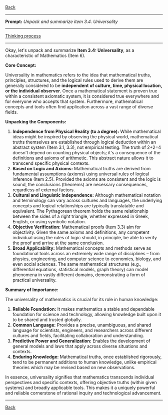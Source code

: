 [Back](../README.md)

---

**Prompt:** *Unpack and summarize item 3.4. Universality*

---

[Thinking process](thoughts.md)

---

Okay, let's unpack and summarize **Item 3.4: Universality**, as a characteristic of Mathematics (Item 6).

**Core Concept:**

Universality in mathematics refers to the idea that mathematical truths, principles, structures, and the logical rules used to derive them are generally considered to be **independent of culture, time, physical location, or the individual observer.** Once a mathematical statement is proven true within a consistent axiomatic system, it is considered true everywhere and for everyone who accepts that system. Furthermore, mathematical concepts and tools often find application across a vast range of diverse fields.

**Unpacking the Components:**

1.  **Independence from Physical Reality (to a degree):** While mathematical ideas might be inspired by observing the physical world, mathematical truths themselves are established through logical deduction within an abstract system (Item 3.1, 3.3), not empirical testing. The truth of 2+2=4 doesn't depend on counting physical objects; it's a consequence of the definitions and axioms of arithmetic. This abstract nature allows it to transcend specific physical contexts.
2.  **Based on Logic and Axioms:** Mathematical truths are derived from fundamental assumptions (axioms) using universal rules of logical inference (Item 2.5). Provided the axioms are consistent and the logic is sound, the conclusions (theorems) are necessary consequences, regardless of external factors.
3.  **Cultural and Linguistic Independence:** Although mathematical notation and terminology can vary across cultures and languages, the underlying concepts and logical relationships are typically translatable and equivalent. The Pythagorean theorem holds the same relationship between the sides of a right triangle, whether expressed in Greek, English, or using symbolic notation.
4.  **Objective Verification:** Mathematical proofs (Item 3.3) aim for objectivity. Given the same axioms and definitions, any competent individual using the rules of logic should, in principle, be able to verify the proof and arrive at the same conclusion.
5.  **Broad Applicability:** Mathematical concepts and methods serve as foundational tools across an extremely wide range of disciplines – from physics, engineering, and computer science to economics, biology, and even social sciences. The same mathematical structures (e.g., differential equations, statistical models, graph theory) can model phenomena in vastly different domains, demonstrating a form of practical universality.

**Summary of Importance:**

The universality of mathematics is crucial for its role in human knowledge:

1.  **Reliable Foundation:** It makes mathematics a stable and dependable foundation for science and technology, allowing knowledge built upon it to be shared and trusted globally.
2.  **Common Language:** Provides a precise, unambiguous, and shared language for scientists, engineers, and researchers across different cultures and fields, facilitating collaboration and understanding.
3.  **Predictive Power and Generalization:** Enables the development of general models and laws that apply across diverse situations and contexts.
4.  **Enduring Knowledge:** Mathematical truths, once established rigorously, tend to be permanent additions to human knowledge, unlike empirical theories which may be revised based on new observations.

In essence, universality signifies that mathematics transcends individual perspectives and specific contexts, offering objective truths (within given systems) and broadly applicable tools. This makes it a uniquely powerful and reliable cornerstone of rational inquiry and technological advancement.

---

[Back](../README.md)
